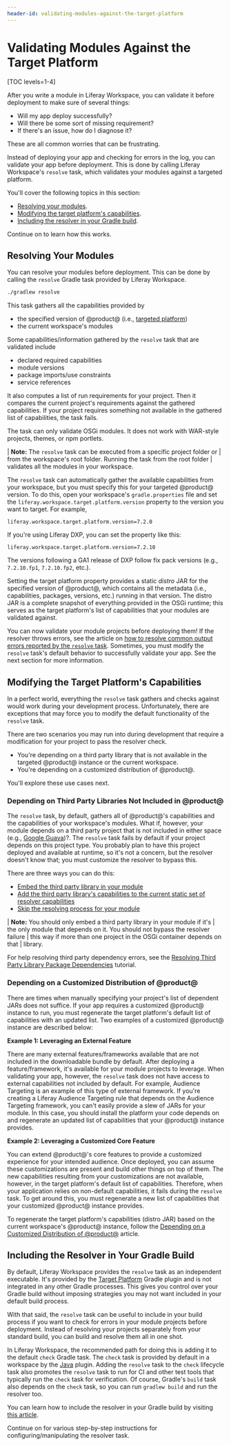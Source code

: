 ```yaml
---
header-id: validating-modules-against-the-target-platform
---
```


# Validating Modules Against the Target Platform

[TOC levels=1-4]

After you write a module in Liferay Workspace, you can validate it before
deployment to make sure of several things: 

- Will my app deploy successfully? 
- Will there be some sort of missing requirement? 
- If there's an issue, how do I diagnose it? 

These are all common worries that can be frustrating.

Instead of deploying your app and checking for errors in the log, you can
validate your app before deployment. This is done by calling Liferay Workspace's
`resolve` task, which validates your modules against a targeted platform.

You'll cover the following topics in this section:

- [Resolving your modules](#resolving-your-modules).
- [Modifying the target platform's capabilities](#modifying-the-target-platforms-capabilities).
- [Including the resolver in your Gradle build](#including-the-resolver-in-your-gradle-build).

Continue on to learn how this works.

## Resolving Your Modules

You can resolve your modules before deployment. This can be done by calling the
`resolve` Gradle task provided by Liferay Workspace.

```bash
./gradlew resolve
```

This task gathers all the capabilities provided by
 
- the specified version of @product@ (i.e.,
  [targeted platform](/docs/7-2/reference/-/knowledge_base/r/managing-the-target-platform-for-liferay-workspace))
- the current workspace's modules

Some capabilities/information gathered by the `resolve` task that are validated
include

- declared required capabilities
- module versions
- package imports/use constraints
- service references

It also computes a list of run requirements for your project. Then it compares
the current project's requirements against the gathered capabilities. If your
project requires something not available in the gathered list of capabilities,
the task fails.

The task can only validate OSGi modules. It does not work with WAR-style
projects, themes, or npm portlets.

| **Note:** The `resolve` task can be executed from a specific project folder or
| from the workspace's root folder. Running the task from the root folder
| validates all the modules in your workspace.

The `resolve` task can automatically gather the available capabilities from your
workspace, but you must specify this for your targeted @product@ version. To do
this, open your workspace's `gradle.properties` file and set the
`liferay.workspace.target.platform.version` property to the version you want to
target. For example,

```properties
liferay.workspace.target.platform.version=7.2.0
```

If you're using Liferay DXP, you can set the property like this:

```properties
liferay.workspace.target.platform.version=7.2.10
```

The versions following a GA1 release of DXP follow fix pack versions (e.g.,
`7.2.10.fp1`, `7.2.10.fp2`, etc.).

Setting the target platform property provides a static *distro* JAR for the
specified version of @product@, which contains all the metadata (i.e.,
capabilities, packages, versions, etc.) running in that version. The distro JAR
is a complete snapshot of everything provided in the OSGi runtime; this serves
as the target platform's list of capabilities that your modules are validated
against.

You can now validate your module projects before deploying them! If the resolver
throws errors, see the article on
[how to resolve common output errors reported by the `resolve` task](/docs/reference/7-2/-/knowledge_base/reference/how-to-resolve-common-output-errors-reported-by-the-resolve-task).
Sometimes, you must modify the `resolve` task's default behavior to successfully
validate your app. See the next section for more information.

## Modifying the Target Platform's Capabilities

In a perfect world, everything the `resolve` task gathers and checks against
would work during your development process. Unfortunately, there are exceptions
that may force you to modify the default functionality of the `resolve` task.

There are two scenarios you may run into during development that require a
modification for your project to pass the resolver check.

- You're depending on a third party library that is not available in the
  targeted @product@ instance or the current workspace.
- You're depending on a customized distribution of @product@.

You'll explore these use cases next.

### Depending on Third Party Libraries Not Included in @product@

The `resolve` task, by default, gathers all of @product@'s capabilities and the
capabilities of your workspace's modules. What if, however, your module depends
on a third party project that is not included in either space (e.g.,
[Google Guava](https://opensource.google.com/projects/guava))?. The `resolve`
task fails by default if your project depends on this project type. You
probably plan to have this project deployed and available at runtime, so it's
not a concern, but the resolver doesn't know that; you must customize the
resolver to bypass this.

There are three ways you can do this:

- [Embed the third party library in your module](/docs/reference/7-2/-/knowledge_base/reference/adding-third-party-libraries-to-a-module#embedding-libraries-in-a-module)
- [Add the third party library's capabilities to the current static set of resolver capabilities](/docs/reference/7-2/-/knowledge_base/reference/adding-a-third-party-librarys-capabilities-to-the-resolvers-capabilities)
- [Skip the resolving process for your module](/docs/reference/7-2/-/knowledge_base/reference/skipping-the-resolving-process-for-your-module)

| **Note:** You should only embed a third party library in your module if it's
| the only module that depends on it. You should not bypass the resolver failure
| this way if more than one project in the OSGi container depends on that
| library.

For help resolving third party dependency errors, see the
[Resolving Third Party Library Package Dependencies](/docs/7-1/frameworks/-/knowledge_base/frameworks/adding-third-party-libraries-to-a-module)
tutorial.

### Depending on a Customized Distribution of @product@

There are times when manually specifying your project's list of dependent JARs
does not suffice. If your app requires a customized @product@ instance to
run, you must regenerate the target platform's default list of capabilities with
an updated list. Two examples of a customized @product@ instance are described
below:

**Example 1: Leveraging an External Feature**

There are many external features/frameworks available that are not included in
the downloadable bundle by default. After deploying a feature/framework, it's
available for your module projects to leverage. When validating your app,
however, the `resolve` task does not have access to external capabilities not
included by default. For example, Audience Targeting is an example of this type
of external framework. If you're creating a Liferay Audience Targeting rule that
depends on the Audience Targeting framework, you can't easily provide a slew of
JARs for your module. In this case, you should install the platform your code
depends on and regenerate an updated list of capabilities that your @product@
instance provides.

**Example 2: Leveraging a Customized Core Feature**

You can extend @product@'s core features to provide a customized experience for
your intended audience. Once deployed, you can assume these customizations are
present and build other things on top of them. The new capabilities resulting
from your customizations are not available, however, in the target platform's
default list of capabilities. Therefore, when your application relies on
non-default capabilities, it fails during the `resolve` task. To get around
this, you must regenerate a new list of capabilities that your customized
@product@ instance provides.

To regenerate the target platform's capabilities (distro JAR) based on the
current workspace's @product@ instance, follow the
[Depending on a Customized Distribution of @product@](/docs/7-2/reference/-/knowledge_base/r/depending-on-a-customized-distribution-of-product)
article.

## Including the Resolver in Your Gradle Build

By default, Liferay Workspace provides the `resolve` task as an independent
executable. It's provided by the
[Target Platform](/docs/7-2/reference/-/knowledge_base/r/target-platform-gradle-plugin)
Gradle plugin and is not integrated in any other Gradle processes. This gives
you control over your Gradle build without imposing strategies you may not want
included in your default build process.

With that said, the `resolve` task can be useful to include in your build
process if you want to check for errors in your module projects before
deployment. Instead of resolving your projects separately from your standard
build, you can build and resolve them all in one shot.

In Liferay Workspace, the recommended path for doing this is adding it to the
default `check` Gradle task. The `check` task is provided by default in a
workspace by the
[Java](https://docs.gradle.org/current/userguide/java_plugin.html#_lifecycle_tasks)
plugin. Adding the `resolve` task to the `check` lifecycle task also promotes
the `resolve` task to run for CI and other test tools that typically run the
`check` task for verification. Of course, Gradle's `build` task also depends on
the `check` task, so you can run `gradlew build` and run the resolver too.

You can learn how to include the resolver in your Gradle build by visiting
[this article](/docs/7-2/reference/-/knowledge_base/r/including-the-resolver-in-your-gradle-build).

Continue on for various step-by-step instructions for configuring/manipulating
the resolver task.
